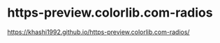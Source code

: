 # https-preview.colorlib.com-radios
https://khashi1992.github.io/https-preview.colorlib.com-radios/
